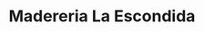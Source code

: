 ---
title: "Madereria La Escondida"
url: /naucalpan-de-juarez/madereria-la-escondida/
shop: comercio
---